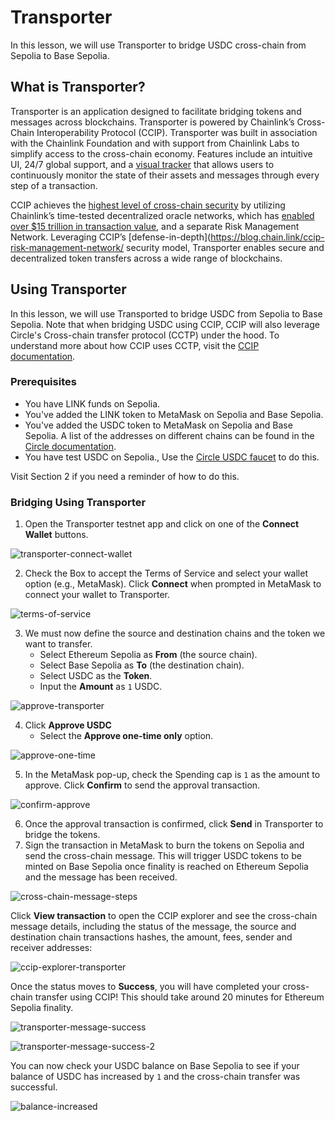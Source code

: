# Transporter 

In this lesson, we will use Transporter to bridge USDC cross-chain from Sepolia to Base Sepolia.

## What is Transporter?

Transporter is an application designed to facilitate bridging tokens and messages across blockchains. Transporter is powered by Chainlink’s Cross-Chain Interoperability Protocol (CCIP). Transporter was built in association with the Chainlink Foundation and with support from Chainlink Labs to simplify access to the cross-chain economy. Features include an intuitive UI, 24/7 global support, and a [visual tracker](https://ccip.chain.link/) that allows users to continuously monitor the state of their assets and messages through every step of a transaction.

CCIP achieves the [highest level of cross-chain security](https://blog.chain.link/five-levels-cross-chain-security/) by utilizing Chainlink’s time-tested decentralized oracle networks, which has [enabled over $15 trillion in transaction value](https://chain.link/), and a separate Risk Management Network. Leveraging CCIP’s [defense-in-depth](https://blog.chain.link/ccip-risk-management-network/ security model, Transporter enables secure and decentralized token transfers across a wide range of blockchains.

## Using Transporter

In this lesson, we will use Transported to bridge USDC from Sepolia to Base Sepolia. Note that when bridging USDC using CCIP, CCIP will also leverage Circle's Cross-chain transfer protocol (CCTP) under the hood. To understand more about how CCIP uses CCTP, visit the [CCIP documentation](https://docs.chain.link/ccip/tutorials/usdc).

### Prerequisites

- You have LINK funds on Sepolia. 
- You've added the LINK token to MetaMask on Sepolia and Base Sepolia.
- You've added the USDC token to MetaMask on Sepolia and Base Sepolia. A list of the addresses on different chains can be found in the [Circle documentation](https://developers.circle.com/stablecoins/usdc-on-test-networks).
- You have test USDC on Sepolia., Use the [Circle USDC faucet](https://faucet.circle.com/) to do this.

Visit Section 2 if you need a reminder of how to do this.

### Bridging Using Transporter

1. Open the Transporter testnet app and click on one of the **Connect Wallet** buttons.

![transporter-connect-wallet](/chainlink-fundamentals/5-chainlink-ccip-tokens/assets/transporter-connect-wallet.png)

2. Check the Box to accept the Terms of Service and select your wallet option (e.g., MetaMask). Click **Connect** when prompted in MetaMask to connect your wallet to Transporter.

![terms-of-service](/chainlink-fundamentals/5-chainlink-ccip-tokens/assets/terms-of-service.png)

3. We must now define the source and destination chains and the token we want to transfer.
    - Select Ethereum Sepolia as **From** (the source chain).
    - Select Base Sepolia as **To** (the destination chain).
    - Select USDC as the **Token**.
    - Input the **Amount** as `1` USDC.

![approve-transporter](/chainlink-fundamentals/5-chainlink-ccip-tokens/assets/approve-transporter.png)

4. Click **Approve USDC**
    -  Select the **Approve one-time only** option.

![approve-one-time](/chainlink-fundamentals/5-chainlink-ccip-tokens/assets/approve-one-time.png)

5. In the MetaMask pop-up, check the Spending cap is `1` as the amount to approve. Click **Confirm** to send the approval transaction.

![confirm-approve](/chainlink-fundamentals/5-chainlink-ccip-tokens/assets/confirm-approve.png)

6. Once the approval transaction is confirmed, click **Send** in Transporter to bridge the tokens.
7. Sign the transaction in MetaMask to burn the tokens on Sepolia and send the cross-chain message. This will trigger USDC tokens to be minted on Base Sepolia once finality is reached on Ethereum Sepolia and the message has been received.

![cross-chain-message-steps](/chainlink-fundamentals/5-chainlink-ccip-tokens/assets/cross-chain-message-steps.png)

Click **View transaction** to open the CCIP explorer and see the cross-chain message details, including the status of the message, the source and destination chain transactions hashes, the amount, fees, sender and receiver addresses:

![ccip-explorer-transporter](/chainlink-fundamentals/5-chainlink-ccip-tokens/assets/ccip-explorer-transporter.png)

Once the status moves to **Success**, you will have completed your cross-chain transfer using CCIP! This should take around 20 minutes for Ethereum Sepolia finality.

![transporter-message-success](/chainlink-fundamentals/5-chainlink-ccip-tokens/assets/transporter-message-success.png)

![transporter-message-success-2](/chainlink-fundamentals/5-chainlink-ccip-tokens/assets/transporter-message-success-2.png)

You can now check your USDC balance on Base Sepolia to see if your balance of USDC has increased by `1` and the cross-chain transfer was successful.

![balance-increased](/chainlink-fundamentals/5-chainlink-ccip-tokens/assets/balance-increased.png)
